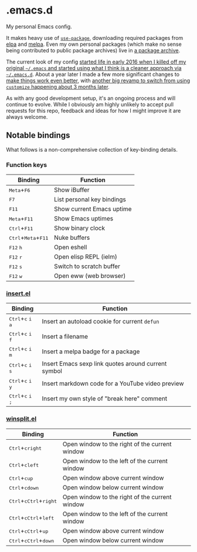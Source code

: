 # .emacs.d

My personal Emacs config.

It makes heavy use
of [`use-package`](https://github.com/jwiegley/use-package), downloading
required packages from [elpa](https://elpa.gnu.org/)
and [melpa](https://melpa.org/). Even my own personal packages (which make
no sense being contributed to public package archives) live
in [a package archive](http://blog.davep.org/delpa/).

The current look of my
config
[started life in early 2016 when I killed off my original `~/.emacs` and started using what I think is a cleaner approach via `~/.emacs.d`](http://blog.davep.org/2016/05/26/starting_fresh_with_gnu_emacs.html).
About a year later I made a few more significant changes
to
[make things work even better](http://blog.davep.org/2017/04/01/another_revamp_of_my_emacs_config.html),
with
[another big revamp to switch from using `customize` happening about 3 months later](http://blog.davep.org/2017/07/13/more_revamping_of_my_emacs_config.html).

As with any good development setup, it's an ongoing process and will
continue to evolve. While I obviously am highly unlikely to accept pull
requests for this repo, feedback and ideas for how I might improve it are
always welcome.

## Notable bindings

What follows is a non-comprehensive collection of key-binding details.

### Function keys

| Binding | Function |
| --- | --- |
| <kbd>Meta</kbd>+<kbd>F6</kbd> | Show iBuffer |
| <kbd>F7</kbd> | List personal key bindings |
| <kbd>F11</kbd> | Show current Emacs uptime |
| <kbd>Meta</kbd>+<kbd>F11</kbd> | Show Emacs uptimes |
| <kbd>Ctrl</kbd>+<kbd>F11</kbd> | Show binary clock |
| <kbd>Ctrl</kbd>+<kbd>Meta</kbd>+<kbd>F11</kbd> | Nuke buffers |
| <kbd>F12</kbd> <kbd>h</kbd> | Open eshell |
| <kbd>F12</kbd> <kbd>r</kbd> | Open elisp REPL (ielm) |
| <kbd>F12</kbd> <kbd>s</kbd> | Switch to scratch buffer |
| <kbd>F12</kbd> <kbd>w</kbd> | Open eww (web browser) |

### [insert.el](https://github.com/davep/insert.el)

| Binding | Function |
| --- | --- |
| <kbd>Ctrl</kbd>+<kbd>c</kbd> <kbd>i</kbd> <kbd>a</kbd> | Insert an autoload cookie for current `defun` |
| <kbd>Ctrl</kbd>+<kbd>c</kbd> <kbd>i</kbd> <kbd>f</kbd> | Insert a filename |
| <kbd>Ctrl</kbd>+<kbd>c</kbd> <kbd>i</kbd> <kbd>m</kbd> | Insert a melpa badge for a package |
| <kbd>Ctrl</kbd>+<kbd>c</kbd> <kbd>i</kbd> <kbd>s</kbd> | Insert Emacs sexp link quotes around current symbol |
| <kbd>Ctrl</kbd>+<kbd>c</kbd> <kbd>i</kbd> <kbd>y</kbd> | Insert markdown code for a YouTube video preview |
| <kbd>Ctrl</kbd>+<kbd>c</kbd> <kbd>i</kbd> <kbd>;</kbd> | Insert my own style of "break here" comment |

### [winsplit.el](https://github.com/davep/winsplit.el)

| Binding | Function |
| --- | --- |
| <kbd>Ctrl</kbd>+<kbd>c</kbd><kbd>right</kbd> | Open window to the right of the current window |
| <kbd>Ctrl</kbd>+<kbd>c</kbd><kbd>left</kbd> | Open window to the left of the current window |
| <kbd>Ctrl</kbd>+<kbd>c</kbd><kbd>up</kbd> | Open window above current window |
| <kbd>Ctrl</kbd>+<kbd>c</kbd><kbd>down</kbd> | Open window below current window |
| <kbd>Ctrl</kbd>+<kbd>c</kbd><kbd>Ctrl</kbd>+<kbd>right</kbd> | Open window to the right of the current window |
| <kbd>Ctrl</kbd>+<kbd>c</kbd><kbd>Ctrl</kbd>+<kbd>left</kbd> | Open window to the left of the current window |
| <kbd>Ctrl</kbd>+<kbd>c</kbd><kbd>Ctrl</kbd>+<kbd>up</kbd> | Open window above current window |
| <kbd>Ctrl</kbd>+<kbd>c</kbd><kbd>Ctrl</kbd>+<kbd>down</kbd> | Open window below current window |
